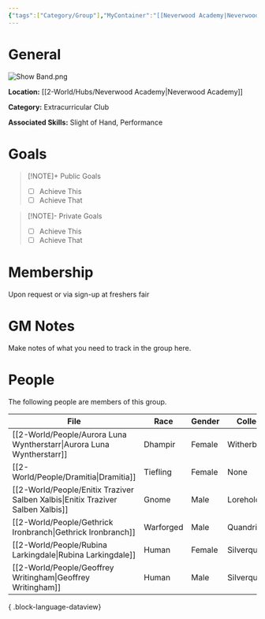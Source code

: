 ```yaml
---
{"tags":["Category/Group"],"MyContainer":"[[Neverwood Academy|Neverwood Academy]]","MyCategory":"Extracurricular Club","image":"Show Band.png","obsidianUIMode":"preview","leaders":null,"staff":null,"members":null,"initiates":null,"primary_contact":null,"Skill1":"Slight of Hand","Skill2":"Performance","dg-publish":true,"permalink":"/2-world/groups/neverwood-show-band-association/","dgPassFrontmatter":true,"updated":"2025-09-29T13:00:36.000+01:00"}
---
```



# General

![Show Band.png](/img/user/z_Assets/Extracurriculars/Show%20Band.png)

**Location:** [[2-World/Hubs/Neverwood Academy\|Neverwood Academy]]

**Category:** Extracurricular Club

**Associated Skills:** Slight of Hand, Performance

# Goals

> [!NOTE]+ Public Goals
> - [ ] Achieve This
> - [ ] Achieve That

> [!NOTE]- Private Goals
> - [ ] Achieve This
> - [ ] Achieve That

# Membership
Upon request or via sign-up at freshers fair

# GM Notes

Make notes of what you need to track in the group here. 


# People

The following people are members of this group.  


| File                                                                               | Race      | Gender | College     |
| ---------------------------------------------------------------------------------- | --------- | ------ | ----------- |
| [[2-World/People/Aurora Luna Wyntherstarr\|Aurora Luna Wyntherstarr]]           | Dhampir   | Female | Witherbloom |
| [[2-World/People/Dramitia\|Dramitia]]                                           | Tiefling  | Female | None        |
| [[2-World/People/Enitix Traziver Salben Xalbis\|Enitix Traziver Salben Xalbis]] | Gnome     | Male   | Lorehold    |
| [[2-World/People/Gethrick Ironbranch\|Gethrick Ironbranch]]                     | Warforged | Male   | Quandrix    |
| [[2-World/People/Rubina Larkingdale\|Rubina Larkingdale]]                       | Human     | Female | Silverquill |
| [[2-World/People/Geoffrey Writingham\|Geoffrey Writingham]]                     | Human     | Male   | Silverquill |

{ .block-language-dataview}
